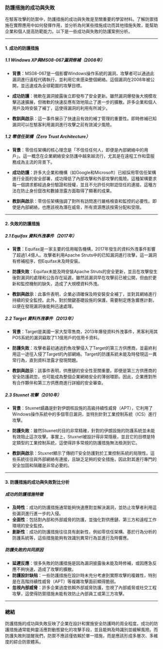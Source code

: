 ### **防護措施的成功與失敗**

在駭客攻擊的防禦中，防護措施的成功與失敗是至關重要的學習材料。了解防禦措施在實際應用中如何發揮作用，並分析為何某些措施成功而其他措施失敗，能幫助企業和個人提高防範能力。以下是一些成功與失敗的防護案例分析。

---

#### **1. 成功的防護措施**

##### **1.1 Windows XP與MS08-067漏洞修補（2008年）**

- **背景**：MS08-067是一個影響Windows操作系統的漏洞，攻擊者可以通過此漏洞進行遠程代碼執行，並利用它來感染整個網絡。這個漏洞在2008年被公開，並迅速成為全球範圍的攻擊目標。
  
- **成功防護**：微軟在漏洞披露後立即發布了安全更新。雖然漏洞爆發後大規模攻擊迅速擴展，但微軟的快速反應有效地阻止了進一步的擴散。許多企業和個人用戶及時安裝了補丁，這使得漏洞的利用有所減少。
  
- **教訓與啟示**：這一事件展示了快速且有效的補丁管理的重要性。即時修補已知漏洞可以在駭客利用漏洞進行攻擊之前有效減少風險。

##### **1.2 零信任架構（Zero Trust Architecture）**

- **背景**：零信任架構的核心理念是「不信任任何人，即便是內部網絡中的用戶」。這一概念在企業網絡安全防護中越來越流行，尤其是在遠程工作和雲服務成為主流的背景下。

- **成功防護**：許多大企業和機構（如Google和Microsoft）已經採用零信任架構進行全面的安全部署，成功降低了內部攻擊和外部攻擊的風險。這種架構要求每一個請求都經過身份驗證和授權，並且不允許任何默認信任的連接。這種方法在防止身份竄改和數據泄露方面取得了顯著的成果。

- **教訓與啟示**：零信任架構強調了對所有訪問進行嚴格檢查和監控的必要性。即使是內部網絡，也應該視為潛在威脅，所有資源應該按需分配和受限。

---

#### **2. 失敗的防護措施**

##### **2.1 Equifax 資料外洩事件（2017年）**

- **背景**：Equifax是一家主要的信用報告機構，2017年發生的資料外洩事件影響了超過1.4億人。攻擊者利用Apache Struts中的已知漏洞進行攻擊，這一漏洞有修補程序，但Equifax未及時安裝。

- **防護失敗**：Equifax未能及時安裝Apache Struts的安全更新，並且在攻擊發生後對漏洞的處理和公告存在延遲。雖然該漏洞早在攻擊前已被公開，但由於更新和監控機制的缺失，造成了大規模資料外洩。

- **教訓與啟示**：此事件表明，企業必須確保及時安裝安全補丁，並對其網絡進行持續的安全監控。此外，對於關鍵基礎設施的保護，需要制定應急響應計劃，以便在發現漏洞後能夠迅速處理。

##### **2.2 Target 資料外洩事件（2013年）**

- **背景**：Target是美國一家大型零售商，2013年爆發資料外洩事件，黑客利用其POS系統的漏洞竊取了1.1億用戶的信用卡資料。

- **防護失敗**：攻擊者最初通過釣魚攻擊侵入了Target的第三方供應商，並最終利用這一途徑入侵了Target的內部網絡。Target的防護系統未能及時發現這一異常行為，直到資料泄露才發現問題。

- **教訓與啟示**：該事件表明，供應鏈的安全性至關重要。即便是第三方供應商的安全防護疏忽，也可能成為整個企業網絡安全的薄弱環節。因此，企業應對所有合作夥伴和第三方供應商進行詳細的安全審查。

##### **2.3 Stuxnet 攻擊（2010年）**

- **背景**：Stuxnet蠕蟲是針對伊朗核設施的高級持續性威脅（APT），它利用了Windows操作系統中的多個零日漏洞，並特別針對工業控制系統（ICS）進行攻擊。

- **防護失敗**：雖然Stuxnet的目的非常精確，針對的伊朗設施的防護系統並未能有效阻止這次攻擊。事實上，Stuxnet被設計得非常隱蔽，並且它的目標是特定類型的工業控制系統，這使得許多常規的防護措施無法檢測到它。

- **教訓與啟示**：Stuxnet顯示了傳統IT安全防護對於工業控制系統的局限性。這些系統往往與外部網絡有連接，且缺乏足夠的安全措施，因此對其進行專門的安全加固和隔離是非常必要的。

---

#### **3. 防護措施的成功與失敗對比分析**

##### **成功的防護措施特徵**
- **及時性**：成功的防護措施通常能夠快速應對並解決漏洞，並防止攻擊者利用這些漏洞進行進一步的入侵。
- **全面性**：包括對內部和外部威脅的防護，並強化對供應鏈、第三方和遠程工作環境的安全監控。
- **創新性**：成功的防護措施往往具有創新性，例如零信任架構、基於行為分析的防護系統等，這些措施能夠有效識別異常行為並進行及時響應。

##### **防護失敗的共同原因**
- **延遲反應**：很多失敗的防護措施是因為漏洞披露後未能及時修補，或因應急反應不夠快速，造成了攻擊的擴散。
- **防護設計缺陷**：一些防護措施在設計時未充分考慮到實際攻擊的複雜性，特別是在高階持續性威脅（APT）等複雜攻擊面前顯得脆弱。
- **忽視內部威脅**：許多企業過度依賴外部威脅防護，忽視了內部威脅或社交工程攻擊，這使得防禦措施未能有效防止內部員工或第三方攻擊。

---

### **總結**

防護措施的成功與失敗反映了企業在設計和實施安全防護時的周全程度。成功的防護措施通常能夠靈活應對動態變化的攻擊手段，並且能夠及時識別並緩解風險。而防護失敗則提醒我們，防禦不應該僅依賴於單一措施，而是應該形成多層次、多維度的綜合防禦體系。